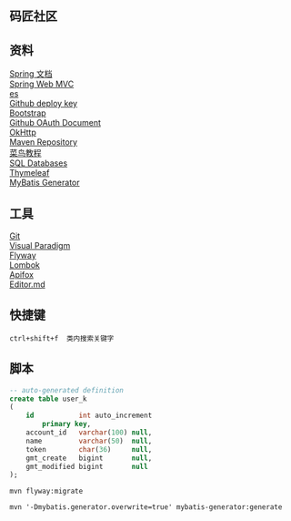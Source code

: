 ## 码匠社区
## 资料
[Spring 文档](https://docs.spring.io/spring-boot/documentation.html)  
[Spring Web MVC](https://docs.spring.io/spring-framework/reference/web/webmvc.html)   
[es](https://elasticsearch.cn/explore)  
[Github deploy key](https://developer.github.com/v3/guides/managing-deploy-keys/#deploy-keys)  
[Bootstrap](https://v3.bootcss.com/getting-started/)    
[Github OAuth Document](https://docs.github.com/en/apps/oauth-apps/building-oauth-apps/creating-an-oauth-app)    
[OkHttp](https://square.github.io/okhttp/)  
[Maven Repository](https://mvnrepository.com/)  
[菜鸟教程](https://www.runoob.com/mysql/mysql-tutorial.html)  
[SQL Databases](https://docs.spring.io/spring-boot/reference/data/sql.html)  
[Thymeleaf](https://www.thymeleaf.org/doc/tutorials/3.1/usingthymeleaf.html)  
[MyBatis Generator](https://mybatis.org/generator/index.html)  
## 工具 
[Git](https://git-scm.com/download)  
[Visual Paradigm](https://www.visual-paradigm.com)  
[Flyway](https://flywaydb.org/)  
[Lombok](https://projectlombok.org/)  
[Apifox](https://app.apifox.com/main/teams/2654958?tab=project)  
[Editor.md](https://github.com/pandao/editor.md?tab=readme-ov-file)
## 快捷键
```idea
ctrl+shift+f  类内搜索关键字
```
## 脚本
```sql
-- auto-generated definition
create table user_k
(
    id           int auto_increment
        primary key,
    account_id   varchar(100) null,
    name         varchar(50)  null,
    token        char(36)     null,
    gmt_create   bigint       null,
    gmt_modified bigint       null
);

```
```
mvn flyway:migrate
```
```
mvn '-Dmybatis.generator.overwrite=true' mybatis-generator:generate
```